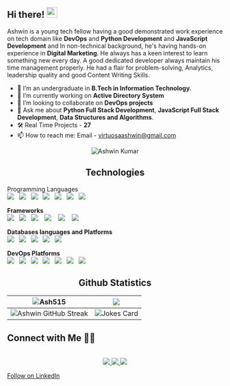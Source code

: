 ## Hi there! <img src="https://media.giphy.com/media/hvRJCLFzcasrR4ia7z/giphy.gif" width="25px">
Ashwin is a young tech fellow having a good demonstrated work experience on tech domain like **DevOps** and **Python Development** and **JavaScript Development** and In non-technical background, he's having hands-on experience in **Digital Marketing**. He always has a keen interest to learn something new every day. A good dedicated developer always maintain his time management properly. He had a flair for problem-solving, Analytics, leadership quality and good Content Writing Skills.
<br>

- 🌱 I’m an undergraduate in **B.Tech in Information Technology.**
- 🔭 I’m currently working on **Active Directory System**
- 👯 I’m looking to collaborate on **DevOps projects**
- 💬 Ask me about **Python Full Stack Development**, **JavaScript Full Stack Development**, **Data Structures and Algorithms**.
- 🛠 Real Time Projects - **27**
- 📫 How to reach me: Email - virtuosaashwin@gmail.com

<!--[![Ashwin's GitHub Activity Graph](https://activity-graph.herokuapp.com/graph?username=Ash515&theme=xcode)](https://git.io/Ash515)-->
<p align="center">
 <img src="https://komarev.com/ghpvc/?username=Ash515" alt="Ashwin Kumar" /> 
</p>


<h2 align="center"> Technologies </h2>
<p align="left">
 
 Programming Languages<br>
 <img src="https://img.shields.io/badge/python%20-%231572B6.svg?&style=for-the-badge&logo=python&logoColor=yellow" />&nbsp;&nbsp;
 <img src="https://img.shields.io/badge/java%20-%231572B6.svg?&style=for-the-badge&logo=java&logoColor=yellow" />&nbsp;&nbsp;
 <img src="https://img.shields.io/badge/C Lang%20-%231572B6.svg?&style=for-the-badge&logo=C&logoColor=white" />&nbsp;&nbsp; 
 <img src="https://img.shields.io/badge/C++ Lang%20-%231572B6.svg?&style=for-the-badge&logo=C++&logoColor=white" />&nbsp;&nbsp; 
 <img src="https://img.shields.io/badge/C Sharp%20-%231572B6.svg?&style=for-the-badge&logo=CSharp&logoColor=white" />&nbsp;&nbsp; 
 <img src="https://img.shields.io/badge/javascript%20-%231572B6.svg?&style=for-the-badge&logo=javascript&logoColor=white" />&nbsp;&nbsp;
  <img src="https://img.shields.io/badge/Go%20-%231572B6.svg?&style=for-the-badge&logo=Go&logoColor=white" />&nbsp;&nbsp;
 
 **Frameworks** <br>
  <img src="https://img.shields.io/badge/flask%20-%231572B6.svg?&style=for-the-badge&logo=flask&logoColor=white" />&nbsp;&nbsp;
  <img src="https://img.shields.io/badge/django%20-%231572B6.svg?&style=for-the-badge&logo=django&logoColor=white" />&nbsp;&nbsp;
  <img src="https://img.shields.io/badge/react js%20-%2300D9FF.svg?&style=for-the-badge&logo=react&logoColor=white" />&nbsp;&nbsp;&nbsp;
  <img src="https://img.shields.io/badge/ember js%20-%2300D9FF.svg?&style=for-the-badge&logo=ember.js&logoColor=white" />&nbsp;&nbsp;&nbsp;
  <img src="https://img.shields.io/badge/Vue js%20-%231572B6.svg?&style=for-the-badge&logo=Vue.js&logoColor=yellow" />&nbsp;&nbsp;&nbsp;
  <img src="https://img.shields.io/badge/node js%20-%2343853D.svg?&style=for-the-badge&logo=node.js&logoColor=white" />&nbsp;&nbsp;&nbsp;
 
 
 **Databases languages and Platforms** <br>
  <img src="https://img.shields.io/badge/SQL%20-%231572B6.svg?&style=for-the-badge&logo=Sql&logoColor=white" />&nbsp;&nbsp;
  <img src="https://img.shields.io/badge/GraphQl%20-%231572B6.svg?&style=for-the-badge&logo=graphql&logoColor=white" />&nbsp;&nbsp;
  <img src="https://img.shields.io/badge/mongodb%20-%231572B6.svg?&style=for-the-badge&logo=mongodb&logoColor=white" />&nbsp;&nbsp;
  <img src="https://img.shields.io/badge/mysql%20-%231572B6.svg?&style=for-the-badge&logo=mysql&logoColor=white" />&nbsp;&nbsp;
  <img src="https://img.shields.io/badge/postgres%20-%231572B6.svg?&style=for-the-badge&logo=postgresql&logoColor=white" />&nbsp;&nbsp;
 
 **DevOps Platforms** <br>
  <img src="https://img.shields.io/badge/docker%20-%231572B6.svg?&style=for-the-badge&logo=docker&logoColor=white" />&nbsp;&nbsp; 
 <img src="https://img.shields.io/badge/kubernetes%20-%231572B6.svg?&style=for-the-badge&logo=kubernetes&logoColor=white" />&nbsp;&nbsp; 
  <img src="https://img.shields.io/badge/nginx%20-%231572B6.svg?&style=for-the-badge&logo=nginx&logoColor=red" />&nbsp;&nbsp;
  <img src="https://img.shields.io/badge/jenkins%20-%231572B6.svg?&style=for-the-badge&logo=jenkins&logoColor=white" />&nbsp;&nbsp;
  <img src="https://img.shields.io/badge/heroku%20-%231572B6.svg?&style=for-the-badge&logo=heroku&logoColor=white" />&nbsp;&nbsp;
  <img src="https://img.shields.io/badge/git%20-%231572B6.svg?&style=for-the-badge&logo=git&logoColor=white" />&nbsp;&nbsp;
 <img src="https://img.shields.io/badge/Postman%20-%231572B6.svg?&style=for-the-badge&logo=postman&logoColor=white" />&nbsp;&nbsp;
  
</p>

<h2 align="center"> Github Statistics </h2>


| <img src="https://github-readme-stats.vercel.app/api?username=Ash515&layout=compact&hide=html&theme=jolly" alt="Ash515" />| <img align="center" src="https://github-readme-stats.vercel.app/api/top-langs/?username=Ash515&layout=compact&bg_color=45,000000,333333&title_color=00ff00&text_color=FFFFFF&count_private=true" /> |
| --- | --- |
| ![Ashwin GitHub Streak](https://github-readme-streak-stats.herokuapp.com/?user=Ash515) | ![Jokes Card](https://readme-jokes.vercel.app/api) |

## Connect with Me 🤝🏻

<p align="center"><br/>
   <a href="https://www.linkedin.com/in/ashwinkumarramasamy/">
    <img src="https://img.shields.io/badge/linkedin-Ashwin-blue">
  </a>
  <a href="https://ashwinkumarramaswamy.netlify.app">
    <img src="https://img.shields.io/badge/Website-Ashwin Kumar R_-red">
  </a>
 <a href="https://theyoungtech.medium.com/">
    <img src="https://img.shields.io/badge/Blogs-TheYoungTech_-magenta">
  </a>
  
  
     
<a class="libutton" href="https://www.linkedin.com/comm/mynetwork/discovery-see-all?usecase=PEOPLE_FOLLOWS&followMember=ashwinkumarramasamy" target="_blank">Follow on LinkedIn</a>
</p>


